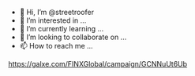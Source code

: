 - 👋 Hi, I’m @streetroofer
- 👀 I’m interested in ...
- 🌱 I’m currently learning ...
- 💞️ I’m looking to collaborate on ...
- 📫 How to reach me ...

<!---
streetroofer/streetroofer is a ✨ special ✨ repository because its `README.md` (this file) appears on your GitHub profile.
You can click the Preview link to take a look at your changes.
--->
https://galxe.com/FINXGlobal/campaign/GCNNuUt6Ub
